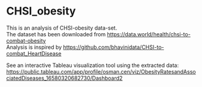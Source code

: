 # CHSI_obesity
This is an analysis of CHSI-obesity data-set.  
The dataset has been downloaded from https://data.world/health/chsi-to-combat-obesity  
Analysis is inspired by https://github.com/bhavinidata/CHSI-to-combat_HeartDisease  

See an interactive Tableau visualization tool using the extracted data: https://public.tableau.com/app/profile/osman.cen/viz/ObesityRatesandAssociatedDiseases_16580320682730/Dashboard2  
